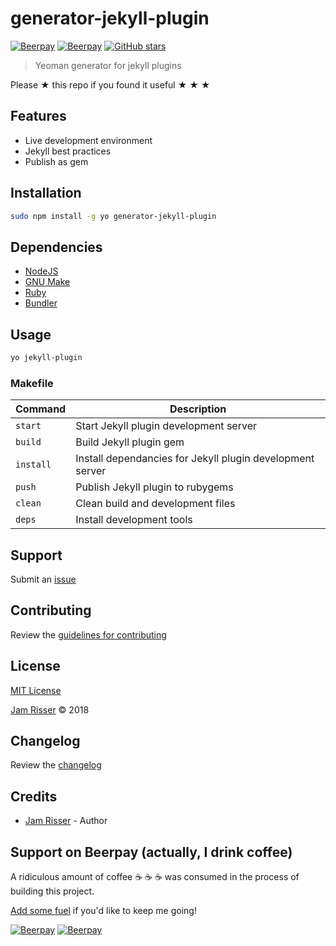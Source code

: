 # generator-jekyll-plugin

[![Beerpay](https://beerpay.io/jamrizzi/generator-jekyll-plugin/badge.svg?style=beer-square)](https://beerpay.io/jamrizzi/generator-jekyll-plugin)
[![Beerpay](https://beerpay.io/jamrizzi/generator-jekyll-plugin/make-wish.svg?style=flat-square)](https://beerpay.io/jamrizzi/generator-jekyll-plugin?focus=wish)
[![GitHub stars](https://img.shields.io/github/stars/jamrizzi/generator-jekyll-plugin.svg?style=social&label=Stars)](https://github.com/jamrizzi/generator-jekyll-plugin)

> Yeoman generator for jekyll plugins

Please &#9733; this repo if you found it useful &#9733; &#9733; &#9733;


## Features

* Live development environment
* Jekyll best practices
* Publish as gem


## Installation

```sh
sudo npm install -g yo generator-jekyll-plugin
```


## Dependencies

* [NodeJS](https://nodejs.org)
* [GNU Make](https://www.gnu.org/software/make)
* [Ruby](https://www.ruby-lang.org)
* [Bundler](http://bundler.io)


## Usage

```sh
yo jekyll-plugin
```

### Makefile

| **Command** | **Description**                                           |
| ----------- | --------------------------------------------------------- |
| `start`     | Start Jekyll plugin development server                    |
| `build`     | Build Jekyll plugin gem                                   |
| `install`   | Install dependancies for Jekyll plugin development server |
| `push`      | Publish Jekyll plugin to rubygems                         |
| `clean`     | Clean build and development files                         |
| `deps`      | Install development tools                                 |


## Support

Submit an [issue](https://github.com/jamrizzi/generator-jekyll-plugin/issues/new)


## Contributing

Review the [guidelines for contributing](https://github.com/jamrizzi/generator-jekyll-plugin/blob/master/CONTRIBUTING.md)


## License

[MIT License](https://github.com/jamrizzi/generator-jekyll-plugin/blob/master/LICENSE)

[Jam Risser](https://jam.jamrizzi.com) &copy; 2018


## Changelog

Review the [changelog](https://github.com/jamrizzi/generator-jekyll-plugin/blob/master/CHANGELOG.md)


## Credits

* [Jam Risser](https://jam.jamrizzi.com) - Author


## Support on Beerpay (actually, I drink coffee)

A ridiculous amount of coffee :coffee: :coffee: :coffee: was consumed in the process of building this project.

[Add some fuel](https://beerpay.io/jamrizzi/generator-jekyll-plugin) if you'd like to keep me going!

[![Beerpay](https://beerpay.io/jamrizzi/generator-jekyll-plugin/badge.svg?style=beer-square)](https://beerpay.io/jamrizzi/generator-jekyll-plugin)
[![Beerpay](https://beerpay.io/jamrizzi/generator-jekyll-plugin/make-wish.svg?style=flat-square)](https://beerpay.io/jamrizzi/generator-jekyll-plugin?focus=wish)
